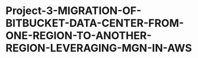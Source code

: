 # Project-3-MIGRATION-OF-BITBUCKET-DATA-CENTER-FROM-ONE-REGION-TO-ANOTHER-REGION-LEVERAGING-MGN-IN-AWS